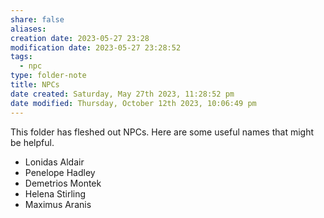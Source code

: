 ```yaml
---
share: false
aliases:
creation date: 2023-05-27 23:28
modification date: 2023-05-27 23:28:52
tags:
  - npc
type: folder-note
title: NPCs
date created: Saturday, May 27th 2023, 11:28:52 pm
date modified: Thursday, October 12th 2023, 10:06:49 pm
---
```


This folder has fleshed out NPCs. Here are some useful names that might be helpful.

- Lonidas Aldair
- Penelope Hadley
- Demetrios Montek
- Helena Stirling
- Maximus Aranis